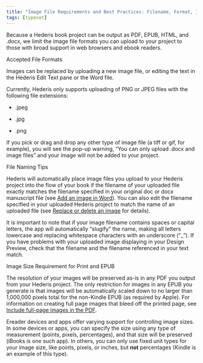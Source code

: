 ```yaml
---
title: "Image File Requirements and Best Practices: Filename, Format, Image Size"
tags: [typeset]
---
```

 
<html><body><section data-type="chapter" class="hsecchapter" data-hederis-type="hsecchapter" id="image_best_practices" data-pi-attrs="id: image_best_practices; data-tags: typeset;" role="doc-chapter" data-tags="typeset" data-author-name=" " data-book-title=" " title="Image File Requirements and Best Practices: Filename, Format, Image Size"><p class="hblkp" data-hederis-type="hblkp" id="pg6VbgNlA">Because a Hederis book project can be output as PDF, EPUB, HTML, and .docx, we limit the image file formats you can upload to your project to those with broad support in web browsers and ebook readers. </p><p class="hblkh1" data-hederis-type="hblkh1" id="pLozpR71V">Accepted File Formats</p><p class="hblkp" data-hederis-type="hblkp" id="p6bB8TFa3">Images can be replaced by uploading a new image file, or editing the text in the Hederis Edit Text pane or the Word file.</p><p class="hblkp" data-hederis-type="hblkp" id="pLvf7Qg0d">Currently, Hederis only supports uploading of PNG or JPEG files with the following file extensions:</p><ul class="hwprbulletlist" data-hederis-type="hwprbulletlist" id="pIzHYqXEf"><li class="hblkuli" data-hederis-type="hblkuli" id="liSaI4TyAT"><p class="hblkuli" data-hederis-type="hblklip" id="po6lJulJz">.jpeg</p></li><li class="hblkuli" data-hederis-type="hblkuli" id="lilWmD6La7"><p class="hblkuli" data-hederis-type="hblklip" id="puXr0mQfU">.jpg</p></li><li class="hblkuli" data-hederis-type="hblkuli" id="liXO9kt8M6"><p class="hblkuli" data-hederis-type="hblklip" id="pyNL58TOP">.png</p></li></ul><p class="hblkp" data-hederis-type="hblkp" id="pYaIxKsis">If you pick or drag and drop any other type of image file (a tiff or gif, for example), you will see the pop-up warning, &#8220;You can only upload .docx and image files&#8221; and your image will not be added to your project.</p><p class="hblkh1" data-hederis-type="hblkh1" id="pjFzuG3dP">File Naming Tips</p><p class="hblkp" data-hederis-type="hblkp" id="ptyi2oR9e">Hederis will automatically place image files you upload to your Hederis project into the flow of your book if the filename of your uploaded file exactly matches the filename specified in your original doc or docx manuscript file (see <a href="{% link _docs/add-an-image.md %}" class="hspana" data-hederis-type="hspana" id="pwmv7x90f">Add an image in Word</a>). You can also edit the filename specified in your uploaded Hederis project to match the name of an uploaded file (see <a href="{% link _docs/replace-an-image.md %}" class="hspana" data-hederis-type="hspana" id="pCTuKqUtf">Replace or delete an image</a> for details). </p><p class="hblkp" data-hederis-type="hblkp" id="pKZr77jzK">It is important to note that if your image filename contains spaces or capital letters, the app will automatically &#8220;slugify&#8221; the name, making all letters lowercase and replacing whitespace characters with an underscore (&#8220;_&#8221;). If you have problems with your uploaded image displaying in your Design Preview, check that the filename and the filename referenced in your text match.</p><p class="hblkh1" data-hederis-type="hblkh1" id="pOYyyT3jF">Image Size Requirement for Print and EPUB</p><p class="hblkp" data-hederis-type="hblkp" id="ppLJY9hCU">The resolution of your images will be preserved as-is in any PDF you output from your Hederis project. The only restriction for images in any EPUB you generate is that images will be automatically scaled down to no larger than 1,000,000 pixels total for the non-Kindle EPUB (as required by Apple). For information on creating full page images that bleed off the printed page, see <a href="{% link _docs/include-full-page-images.md %}" class="hspana" data-hederis-type="hspana" id="p7CCEzSvI">Include full-page images in the PDF</a>.</p><p class="hblkp" data-hederis-type="hblkp" id="paKXsjVzf">Ereader devices and apps offer varying support for controlling image sizes. In some devices or apps, you can specify the size using any type of measurement (points, pixels, percentages), and that size will be preserved (iBooks is one such app). In others, you can only use fixed unit types for your image size, like points, pixels, or inches, but <strong data-hederis-type="hspanstrong" id="pzv3KIltb">not</strong> percentages (Kindle is an example of this type). </p></section></body></html>
